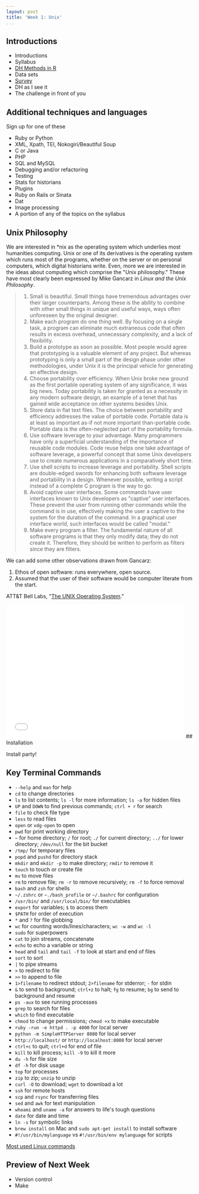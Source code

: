 ```yaml
---
layout: post
title: 'Week 1: Unix'
...
```


## Introductions

-   Introductions
-   Syllabus
-   [DH Methods in R][]
-   Data sets
-   [Survey][]
-   DH as I see it
-   The challenge in front of you

## Additional techniques and languages

Sign up for one of these

-   Ruby or Python
-   XML, Xpath, TEI, Nokogiri/Beautiful Soup
-   C or Java
-   PHP
-   SQL and MySQL
-   Debugging and/or refactoring
-   Testing
-   Stats for historians
-   Plugins
-   Ruby on Rails or Sinata
-   Dat
-   Image processing
-   A portion of any of the topics on the syllabus

## Unix Philosophy

We are interested in \*nix as the operating system which underlies most
humanities computing. Unix or one of its derivatives is the operating
system which runs most of the programs, whether on the server or on
personal computers, which digital historians write. Even, more we are
interested in the ideas about computing which comprise the "Unix
philosophy." These have most clearly been expressed by Mike Gancarz in
*Linux and the Unix Philosophy*.

> 1.  Small is beautiful. Small things have tremendous advantages over
>     their larger counterparts. Among these is the ability to combine
>     with other small things in unique and useful ways, ways often
>     unforeseen by the original designer.
> 2.  Make each program do one thing well. By focusing on a single task,
>     a program can eliminate much extraneous code that often results in
>     excess overhead, unnecessary complexity, and a lack of
>     flexibility.
> 3.  Build a prototype as soon as possible. Most people would agree
>     that prototyping is a valuable element of any project. But whereas
>     prototyping is only a small part of the design phase under other
>     methodologies, under Unix it is the principal vehicle for
>     generating an effective design.
> 4.  Choose portability over efficiency. When Unix broke new ground as
>     the first portable operating system of any significance, it was
>     big news. Today portability is taken for granted as a necessity in
>     any modern software design, an example of a tenet that has gained
>     wide acceptance on other systems besides Unix.
> 5.  Store data in flat text files. The choice between portability and
>     efficiency addresses the value of portable code. Portable data is
>     at least as important as-if not more important than-portable code.
>     Portable data is the often-neglected part of the portability
>     formula.
> 6.  Use software leverage to your advantage. Many programmers have
>     only a superficial understanding of the importance of reusable
>     code modules. Code reuse helps one take advantage of software
>     leverage, a powerful concept that some Unix developers use to
>     create numerous applications in a comparatively short time.
> 7.  Use shell scripts to increase leverage and portability. Shell
>     scripts are double-edged swords for enhancing both software
>     leverage and portability in a design. Whenever possible, writing a
>     script instead of a complete C program is the way to go.
> 8.  Avoid captive user interfaces. Some commands have user interfaces
>     known to Unix developers as "captive" user interfaces. These
>     prevent the user from running other commands while the command is
>     in use, effectively making the user a captive to the system for
>     the duration of the command. In a graphical user interface world,
>     such interfaces would be called "modal."
> 9.  Make every program a filter. The fundamental nature of all
>     software programs is that they only modify data; they do not
>     create it. Therefore, they should be written to perform as filters
>     since they are filters.

We can add some other observations drawn from Gancarz:

1.  Ethos of open software: runs everywhere, open source.
2.  Assumed that the user of their software would be computer literate
    from the start.

ATT&T Bell Labs, "[The UNIX Operating System][]."

<iframe width="480" height="360" src="//www.youtube.com/embed/tc4ROCJYbm0?rel=0" frameborder="0" allowfullscreen>
</iframe>
## Installation

Install party!

## Key Terminal Commands

-   `--help` and `man` for help
-   `cd` to change directories
-   `ls` to list contents; `ls -l` for more information; `ls -a` for
    hidden files
-   `UP` and `DOWN` to find previous commands; `ctrl + r` for search
-   `file` to check file type
-   `less` to read files
-   `open` or `xdg-open` to open
-   `pwd` for print working directory
-   `~` for home directory; `/` for root; `./` for current directory;
    `../` for lower directory; `/dev/null` for the bit bucket
-   `/tmp/` for temporary files
-   `popd` and `pushd` for directory stack
-   `mkdir` and `mkdir -p` to make directory; `rmdir` to remove it
-   `touch` to touch or create file
-   `mv` to move files
-   `rm` to remove file; `rm -r` to remove recursively; `rm -f` to force
    removal
-   `bash` and `zsh` for shells
-   `~/.zshrc` or `~./bash_profile` or `~/.bashrc` for configuration
-   `/usr/bin/` and `/usr/local/bin/` for executables
-   `export` for variables; `$` to access them
-   `$PATH` for order of execution
-   `*` and `?` for file globbing
-   `wc` for counting words/lines/characters; `wc -w` and `wc -l`
-   `sudo` for superpowers
-   `cat` to join streams, concatenate
-   `echo` to echo a variable or string
-   `head` and `tail` and `tail -f` to look at start and end of files
-   `sort` to sort
-   `|` to pipe streams
-   `>` to redirect to file
-   `>>` to append to file
-   `1>filename` to redirect stdout; `2>filename` for stderror; `-` for
    stdin
-   `&` to send to background; `ctrl+z` to halt; `fg` to resume; `bg` to
    send to background and resume
-   `ps -aux` to see running processes
-   `grep` to search for files
-   `which` to find executable
-   `chmod` to change permissions; `chmod +x` to make executable
-   `ruby -run -e httpd . -p 4000` for local server
-   `python -m SimpleHTTPServer 8080` for local server
-   `http://localhost/` or `http://localhost:8000` for local server
-   `ctrl+c` to quit; `ctrl+d` for end of file
-   `kill` to kill process; `kill -9` to kill it more
-   `du -h` for file size
-   `df -h` for disk usage
-   `top` for processes
-   `zip` to zip; `unzip` to unzip
-   `curl -O` to download; `wget` to download a lot
-   `ssh` for remote hosts
-   `scp` and `rsync` for transferring files
-   `sed` and `awk` for text manipulation
-   `whoami` and `uname -a` for answers to life's tough questions
-   `date` for date and time
-   `ln -s` for symbolic links
-   `brew install` on Mac and `sudo apt-get install` to install software
-   `#!/usr/bin/mylanguage` vs `#!/usr/bin/env mylanguage` for scripts

[Most used Linux commands][]

## Preview of Next Week

-   Version control
-   Make

  [DH Methods in R]: http://dh-r.lincolnmullen.com
  [Survey]: https://docs.google.com/forms/d/12x79BgpoJdub41GlgFCKlFSJAPr7SRZG78yte7kzA3k/viewform
  [The UNIX Operating System]: https://www.youtube.com/watch?v=tc4ROCJYbm0
  [Most used Linux commands]: http://www.thegeekstuff.com/2010/11/50-linux-commands/
